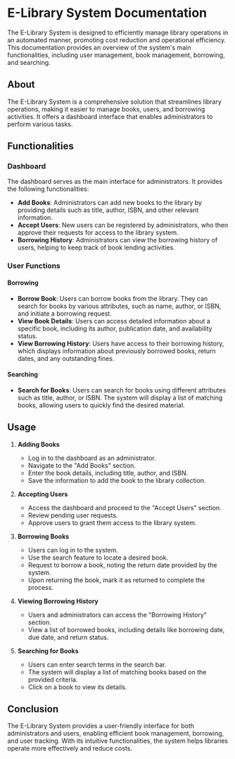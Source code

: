 # E-Library System Documentation

The E-Library System is designed to efficiently manage library operations in an automated manner, promoting cost reduction and operational efficiency. This documentation provides an overview of the system's main functionalities, including user management, book management, borrowing, and searching.

## About

The E-Library System is a comprehensive solution that streamlines library operations, making it easier to manage books, users, and borrowing activities. It offers a dashboard interface that enables administrators to perform various tasks.

## Functionalities

### Dashboard

The dashboard serves as the main interface for administrators. It provides the following functionalities:

- **Add Books**: Administrators can add new books to the library by providing details such as title, author, ISBN, and other relevant information.
- **Accept Users**: New users can be registered by administrators, who then approve their requests for access to the library system.
- **Borrowing History**: Administrators can view the borrowing history of users, helping to keep track of book lending activities.

### User Functions

#### Borrowing

- **Borrow Book**: Users can borrow books from the library. They can search for books by various attributes, such as name, author, or ISBN, and initiate a borrowing request.
- **View Book Details**: Users can access detailed information about a specific book, including its author, publication date, and availability status.
- **View Borrowing History**: Users have access to their borrowing history, which displays information about previously borrowed books, return dates, and any outstanding fines.

#### Searching

- **Search for Books**: Users can search for books using different attributes such as title, author, or ISBN. The system will display a list of matching books, allowing users to quickly find the desired material.

## Usage

1. **Adding Books**
   - Log in to the dashboard as an administrator.
   - Navigate to the "Add Books" section.
   - Enter the book details, including title, author, and ISBN.
   - Save the information to add the book to the library collection.

2. **Accepting Users**
   - Access the dashboard and proceed to the "Accept Users" section.
   - Review pending user requests.
   - Approve users to grant them access to the library system.

3. **Borrowing Books**
   - Users can log in to the system.
   - Use the search feature to locate a desired book.
   - Request to borrow a book, noting the return date provided by the system.
   - Upon returning the book, mark it as returned to complete the process.

4. **Viewing Borrowing History**
   - Users and administrators can access the "Borrowing History" section.
   - View a list of borrowed books, including details like borrowing date, due date, and return status.

5. **Searching for Books**
   - Users can enter search terms in the search bar.
   - The system will display a list of matching books based on the provided criteria.
   - Click on a book to view its details.

## Conclusion

The E-Library System provides a user-friendly interface for both administrators and users, enabling efficient book management, borrowing, and user tracking. With its intuitive functionalities, the system helps libraries operate more effectively and reduce costs.
